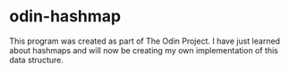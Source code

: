 # odin-hashmap
This program was created as part of The Odin Project. I have just learned about hashmaps and will now be creating my own implementation of this data structure. 